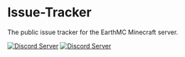 # Issue-Tracker
The public issue tracker for the EarthMC Minecraft server.

[![Discord Server](https://img.shields.io/discord/219863747248914433.svg?label=Main_Discord)](https://discord.gg/C5qMvkj)
[![Discord Server](https://img.shields.io/discord/571042222754103308.svg?label=Support_Discord)](https://discord.gg/C5qMvkj)

